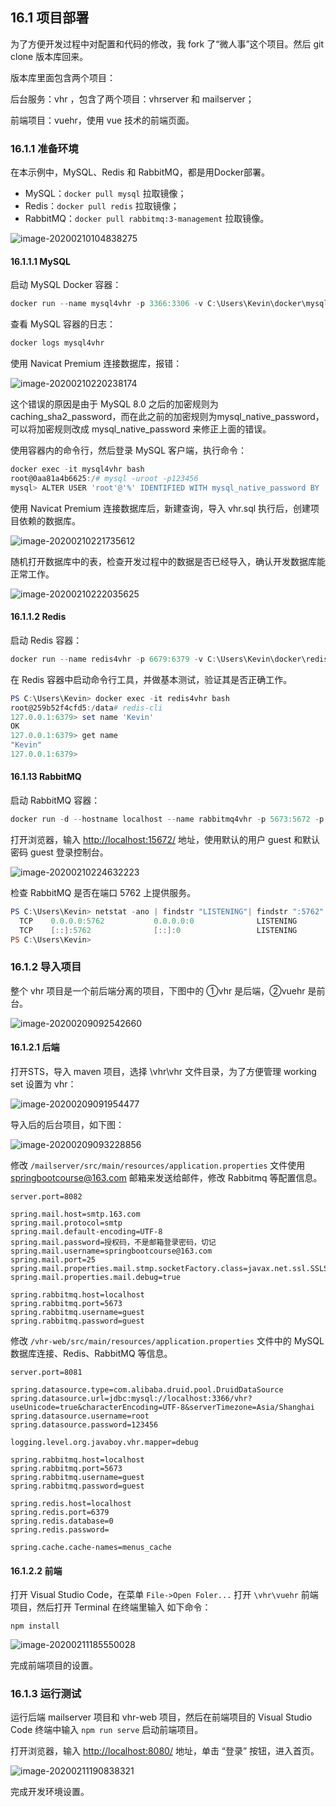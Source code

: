 ## 16.1 项目部署

为了方便开发过程中对配置和代码的修改，我 fork 了“微人事”这个项目。然后 git clone 版本库回来。

版本库里面包含两个项目：

后台服务：vhr ，包含了两个项目：vhrserver 和 mailserver；

前端项目：vuehr，使用 vue 技术的前端页面。

### 16.1.1 准备环境

在本示例中，MySQL、Redis 和 RabbitMQ，都是用Docker部署。

- MySQL：`docker pull mysql` 拉取镜像；
- Redis：`docker pull redis` 拉取镜像；
- RabbitMQ：`docker pull rabbitmq:3-management` 拉取镜像。

![image-20200210104838275](images/image-20200210104838275.png)

#### 16.1.1.1 MySQL

启动 MySQL Docker 容器：

```powershell
docker run --name mysql4vhr -p 3366:3306 -v C:\Users\Kevin\docker\mysql:/var/lib/mysql -e MYSQL_ROOT_PASSWORD=123456 -d mysql:latest
```

查看 MySQL 容器的日志：

```powershell
docker logs mysql4vhr
```

使用 Navicat Premium 连接数据库，报错：

![image-20200210220238174](images/image-20200210220238174.png)

这个错误的原因是由于 MySQL 8.0 之后的加密规则为 caching_sha2_password，而在此之前的加密规则为mysql_native_password，可以将加密规则改成 mysql_native_password 来修正上面的错误。

使用容器内的命令行，然后登录 MySQL 客户端，执行命令：

```powershell
docker exec -it mysql4vhr bash	
root@0aa81a4b6625:/# mysql -uroot -p123456
mysql> ALTER USER 'root'@'%' IDENTIFIED WITH mysql_native_password BY '123456';
```

使用 Navicat Premium 连接数据库后，新建查询，导入 vhr.sql 执行后，创建项目依赖的数据库。

![image-20200210221735612](images/image-20200210221735612.png)

随机打开数据库中的表，检查开发过程中的数据是否已经导入，确认开发数据库能正常工作。

![image-20200210222035625](images/image-20200210222035625.png)

#### 16.1.1.2 Redis

启动 Redis 容器：

```powershell
docker run --name redis4vhr -p 6679:6379 -v C:\Users\Kevin\docker\redis:/data -d redis redis-server --appendonly yes
```

在 Redis 容器中启动命令行工具，并做基本测试，验证其是否正确工作。

```powershell
PS C:\Users\Kevin> docker exec -it redis4vhr bash
root@259b52f4cfd5:/data# redis-cli
127.0.0.1:6379> set name 'Kevin'
OK
127.0.0.1:6379> get name
"Kevin"
127.0.0.1:6379>
```

#### 16.1.13 RabbitMQ

启动 RabbitMQ 容器：

```powershell
docker run -d --hostname localhost --name rabbitmq4vhr -p 5673:5672 -p 15673:15672 rabbitmq:3-management
```

打开浏览器，输入 [http://localhost:15672/](http://localhost:15672/) 地址，使用默认的用户 guest 和默认密码 guest 登录控制台。

![image-20200210224632223](images/image-20200210224632223.png)

检查 RabbitMQ 是否在端口 5762 上提供服务。

```powershell
PS C:\Users\Kevin> netstat -ano | findstr "LISTENING"| findstr ":5762"
  TCP    0.0.0.0:5762           0.0.0.0:0              LISTENING       11104
  TCP    [::]:5762              [::]:0                 LISTENING       11104
PS C:\Users\Kevin>
```

### 16.1.2 导入项目

整个 vhr 项目是一个前后端分离的项目，下图中的 ①vhr 是后端，②vuehr 是前台。

![image-20200209092542660](images/image-20200209092542660.png)

#### 16.1.2.1 后端

打开STS，导入 maven 项目，选择 \vhr\vhr 文件目录，为了方便管理 working set 设置为 vhr：

![image-20200209091954477](images/image-20200209091954477.png)

导入后的后台项目，如下图：

![image-20200209093228856](images/image-20200209093228856.png)

修改 `/mailserver/src/main/resources/application.properties` 文件使用 springbootcourse@163.com 邮箱来发送给邮件，修改 Rabbitmq 等配置信息。

```properties
server.port=8082

spring.mail.host=smtp.163.com
spring.mail.protocol=smtp
spring.mail.default-encoding=UTF-8
spring.mail.password=授权码，不是邮箱登录密码，切记
spring.mail.username=springbootcourse@163.com
spring.mail.port=25
spring.mail.properties.mail.stmp.socketFactory.class=javax.net.ssl.SSLSocketFactory
spring.mail.properties.mail.debug=true

spring.rabbitmq.host=localhost
spring.rabbitmq.port=5673
spring.rabbitmq.username=guest
spring.rabbitmq.password=guest
```

修改 `/vhr-web/src/main/resources/application.properties` 文件中的 MySQL 数据库连接、Redis、RabbitMQ 等信息。

```properties
server.port=8081

spring.datasource.type=com.alibaba.druid.pool.DruidDataSource
spring.datasource.url=jdbc:mysql://localhost:3366/vhr?useUnicode=true&characterEncoding=UTF-8&serverTimezone=Asia/Shanghai
spring.datasource.username=root
spring.datasource.password=123456

logging.level.org.javaboy.vhr.mapper=debug

spring.rabbitmq.host=localhost
spring.rabbitmq.port=5673
spring.rabbitmq.username=guest
spring.rabbitmq.password=guest

spring.redis.host=localhost
spring.redis.port=6379
spring.redis.database=0
spring.redis.password=

spring.cache.cache-names=menus_cache
```

#### 16.1.2.2 前端

打开 Visual Studio Code，在菜单 `File->Open Foler...` 打开 `\vhr\vuehr` 前端项目，然后打开 Terminal 在终端里输入 如下命令：

```
npm install
```

![image-20200211185550028](images/image-20200211185550028.png)

完成前端项目的设置。

### 16.1.3 运行测试

运行后端 mailserver 项目和 vhr-web 项目，然后在前端项目的 Visual Studio Code 终端中输入 `npm run serve` 启动前端项目。

打开浏览器，输入 [http://localhost:8080/](http://localhost:8080/) 地址，单击 “登录” 按钮，进入首页。

![image-20200211190838321](images/image-20200211190838321.png)

完成开发环境设置。